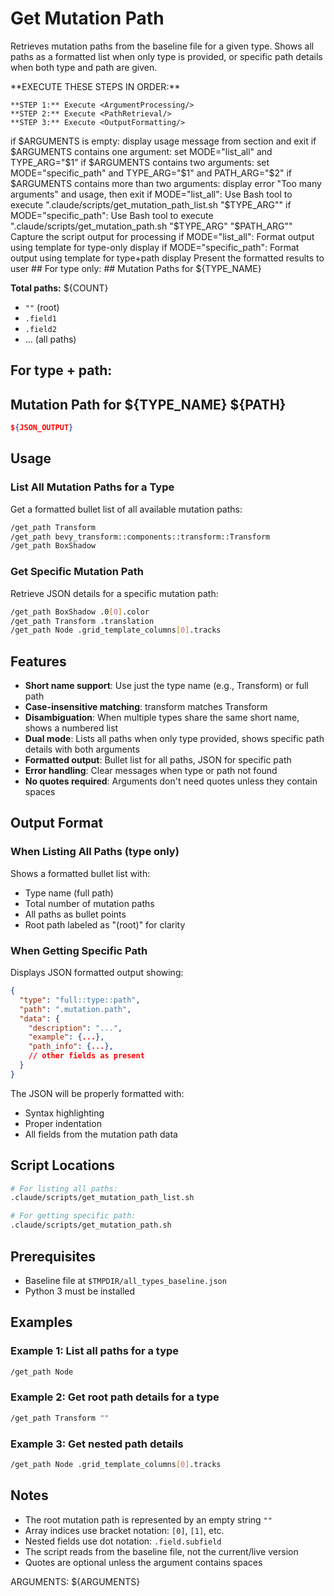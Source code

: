 # Get Mutation Path

Retrieves mutation paths from the baseline file for a given type. Shows all paths as a formatted list when only type is provided, or specific path details when both type and path are given.

<ExecutionSteps>
    **EXECUTE THESE STEPS IN ORDER:**

    **STEP 1:** Execute <ArgumentProcessing/>
    **STEP 2:** Execute <PathRetrieval/>
    **STEP 3:** Execute <OutputFormatting/>
</ExecutionSteps>

<ArgumentProcessing>
if $ARGUMENTS is empty: display usage message from <Usage/> section and exit
if $ARGUMENTS contains one argument: set MODE="list_all" and TYPE_ARG="$1"
if $ARGUMENTS contains two arguments: set MODE="specific_path" and TYPE_ARG="$1" and PATH_ARG="$2"
if $ARGUMENTS contains more than two arguments: display error "Too many arguments" and usage, then exit
</ArgumentProcessing>

<PathRetrieval>
if MODE="list_all": Use Bash tool to execute ".claude/scripts/get_mutation_path_list.sh "$TYPE_ARG""
if MODE="specific_path": Use Bash tool to execute ".claude/scripts/get_mutation_path.sh "$TYPE_ARG" "$PATH_ARG""
Capture the script output for processing
</PathRetrieval>

<OutputFormatting>
if MODE="list_all": Format output using <UserOutput/> template for type-only display
if MODE="specific_path": Format output using <UserOutput/> template for type+path display
Present the formatted results to user
</OutputFormatting>

<UserOutput>
## For type only:
## Mutation Paths for ${TYPE_NAME}

**Total paths:** ${COUNT}

- `""` (root)
- `.field1`
- `.field2`
- ... (all paths)

## For type + path:
## Mutation Path for ${TYPE_NAME} ${PATH}

```json
${JSON_OUTPUT}
```
</UserOutput>

## Usage

### List All Mutation Paths for a Type
Get a formatted bullet list of all available mutation paths:

```bash
/get_path Transform
/get_path bevy_transform::components::transform::Transform
/get_path BoxShadow
```

### Get Specific Mutation Path
Retrieve JSON details for a specific mutation path:

```bash
/get_path BoxShadow .0[0].color
/get_path Transform .translation
/get_path Node .grid_template_columns[0].tracks
```

## Features

- **Short name support**: Use just the type name (e.g., Transform) or full path
- **Case-insensitive matching**: transform matches Transform
- **Disambiguation**: When multiple types share the same short name, shows a numbered list
- **Dual mode**: Lists all paths when only type provided, shows specific path details with both arguments
- **Formatted output**: Bullet list for all paths, JSON for specific path
- **Error handling**: Clear messages when type or path not found
- **No quotes required**: Arguments don't need quotes unless they contain spaces

## Output Format

### When Listing All Paths (type only)
Shows a formatted bullet list with:
- Type name (full path)
- Total number of mutation paths
- All paths as bullet points
- Root path labeled as "(root)" for clarity

### When Getting Specific Path
Displays JSON formatted output showing:

```json
{
  "type": "full::type::path",
  "path": ".mutation.path",
  "data": {
    "description": "...",
    "example": {...},
    "path_info": {...},
    // other fields as present
  }
}
```

The JSON will be properly formatted with:
- Syntax highlighting
- Proper indentation
- All fields from the mutation path data

## Script Locations

```bash
# For listing all paths:
.claude/scripts/get_mutation_path_list.sh

# For getting specific path:
.claude/scripts/get_mutation_path.sh
```

## Prerequisites

- Baseline file at `$TMPDIR/all_types_baseline.json`
- Python 3 must be installed

## Examples

### Example 1: List all paths for a type
```bash
/get_path Node
```

### Example 2: Get root path details for a type
```bash
/get_path Transform ""
```

### Example 3: Get nested path details
```bash
/get_path Node .grid_template_columns[0].tracks
```

## Notes

- The root mutation path is represented by an empty string `""`
- Array indices use bracket notation: `[0]`, `[1]`, etc.
- Nested fields use dot notation: `.field.subfield`
- The script reads from the baseline file, not the current/live version
- Quotes are optional unless the argument contains spaces

ARGUMENTS: ${ARGUMENTS}
